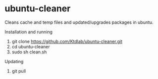 # ubuntu-cleaner
Cleans cache and temp files and updated/upgrades packages in ubuntu.

Installation and running
1. git clone https://github.com/Ktdlab/ubuntu-cleaner.git
2. cd ubuntu-cleaner
3. sudo sh clean.sh

Updating
1. git pull
